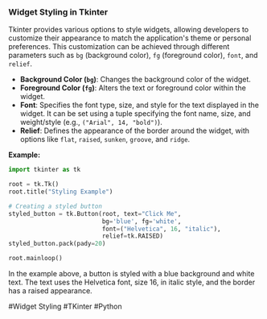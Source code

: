 ### Widget Styling in Tkinter

Tkinter provides various options to style widgets, allowing developers to customize their appearance to match the application's theme or personal preferences. This customization can be achieved through different parameters such as `bg` (background color), `fg` (foreground color), `font`, and `relief`.

- **Background Color (`bg`)**: Changes the background color of the widget.
- **Foreground Color (`fg`)**: Alters the text or foreground color within the widget.
- **Font**: Specifies the font type, size, and style for the text displayed in the widget. It can be set using a tuple specifying the font name, size, and weight/style (e.g., `("Arial", 14, "bold")`).
- **Relief**: Defines the appearance of the border around the widget, with options like `flat`, `raised`, `sunken`, `groove`, and `ridge`.

**Example:**

```python
import tkinter as tk

root = tk.Tk()
root.title("Styling Example")

# Creating a styled button
styled_button = tk.Button(root, text="Click Me", 
                          bg='blue', fg='white', 
                          font=("Helvetica", 16, "italic"), 
                          relief=tk.RAISED)
styled_button.pack(pady=20)

root.mainloop()
```

In the example above, a button is styled with a blue background and white text. The text uses the Helvetica font, size 16, in italic style, and the border has a raised appearance.

#Widget Styling #TKinter #Python